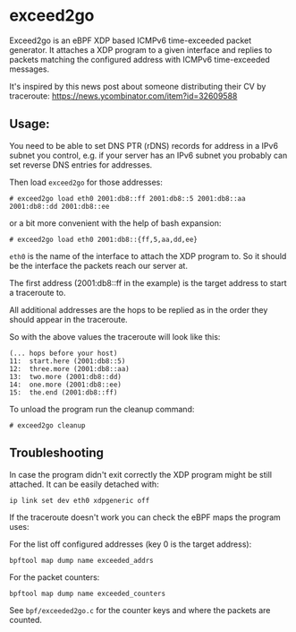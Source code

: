 # exceed2go

Exceed2go is an eBPF XDP based ICMPv6 time-exceeded packet generator. It
attaches a XDP program to a given interface and replies to packets matching the
configured address with ICMPv6 time-exceeded messages.

It's inspired by this news post about someone distributing their CV by
traceroute: https://news.ycombinator.com/item?id=32609588

## Usage:

You need to be able to set DNS PTR (rDNS) records for address in a IPv6 subnet
you control, e.g. if your server has an IPv6 subnet you probably can set
reverse DNS entries for addresses.

Then load `exceed2go` for those addresses:

```
# exceed2go load eth0 2001:db8::ff 2001:db8::5 2001:db8::aa 2001:db8::dd 2001:db8::ee
```

or a bit more convenient with the help of bash expansion:

```
# exceed2go load eth0 2001:db8::{ff,5,aa,dd,ee}
```

`eth0` is the name of the interface to attach the XDP program to. So it should
be the interface the packets reach our server at.

The first address (2001:db8::ff in the example) is the target address to start
a traceroute to.

All additional addresses are the hops to be replied as in the order they should
appear in the traceroute.

So with the above values the traceroute will look like this:

```
(... hops before your host)
11:  start.here (2001:db8::5)
12:  three.more (2001:db8::aa)
13:  two.more (2001:db8::dd)
14:  one.more (2001:db8::ee)
15:  the.end (2001:db8::ff)
```

To unload the program run the cleanup command:

```
# exceed2go cleanup
```

## Troubleshooting

In case the program didn't exit correctly the XDP program might be still
attached. It can be easily detached with:

```
ip link set dev eth0 xdpgeneric off
```

If the traceroute doesn't work you can check the eBPF maps the program uses:

For the list off configured addresses (key 0 is the target address):
```
bpftool map dump name exceeded_addrs
```

For the packet counters: 
```
bpftool map dump name exceeded_counters
```

See `bpf/exceeded2go.c` for the counter keys and where the packets are counted.
